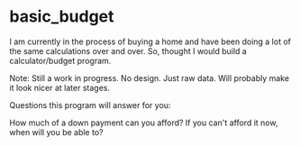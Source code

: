 # basic_budget

I am currently in the process of buying a home and have been doing a lot of the same calculations over and over. So, thought I would build a calculator/budget program.

Note: Still a work in progress. No design. Just raw data. Will probably make it look nicer at later stages. 

Questions this program will answer for you:

How much of a down payment can you afford?
If you can't afford it now, when will you be able to?

